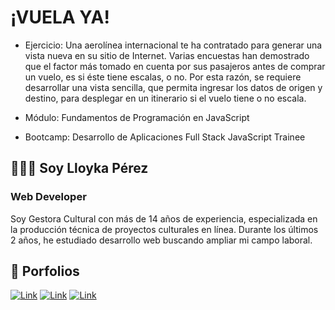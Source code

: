 # ¡VUELA YA!

* Ejercicio: Una aerolínea internacional te ha contratado para generar una vista nueva en su sitio de Internet. Varias encuestas han demostrado que el factor más tomado en cuenta por sus pasajeros antes de comprar un vuelo, es si éste tiene escalas, o no. Por esta razón, se requiere desarrollar una vista sencilla, que permita ingresar los datos de origen y destino, para desplegar en un itinerario si el vuelo tiene o no escala.

* Módulo: Fundamentos de Programación en JavaScript

* Bootcamp: Desarrollo de Aplicaciones Full Stack JavaScript Trainee


## 👩🏻‍💻 Soy Lloyka Pérez 

### Web Developer

Soy Gestora Cultural con más de 14 años de experiencia, especializada en la producción técnica de proyectos culturales en línea. Durante los últimos 2 años, he estudiado desarrollo web buscando ampliar mi campo laboral. 

## 💼 Porfolios

[![Link](https://img.shields.io/badge/github-%23121011.svg?style=for-the-badge&logo=github&logoColor=white)](https://github.com/lloykaperez)
[![Link](https://img.shields.io/badge/Behance-1769ff?style=for-the-badge&logo=behance&logoColor=white)](https://www.behance.net/lloykaperez)
[![Link](https://img.shields.io/badge/linkedin-%230077B5.svg?style=for-the-badge&logo=linkedin&logoColor=white)](https://www.linkedin.com/in/lloykaperez/)
